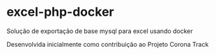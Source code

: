 # excel-php-docker
Solução de exportação de base mysql para excel usando docker

Desenvolvida inicialmente como contribuição ao Projeto Corona Track
